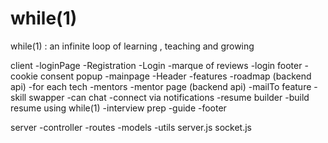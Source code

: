 # while(1)
while(1) : an infinite loop of learning  , teaching and growing


client
-loginPage
    -Registration
    -Login
    -marque of reviews
    -login footer
    -cookie consent popup
-mainpage
    -Header
    -features
        -roadmap (backend api)
                -for each tech
        -mentors
                -mentor page (backend api)
                -mailTo feature
        -skill swapper
                -can chat 
                -connect via notifications
        -resume builder
                -build resume using while(1)
        -interview prep
                -guide 
    -footer

server
-controller
-routes
-models
-utils
server.js
socket.js